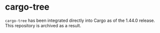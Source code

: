 # cargo-tree

`cargo-tree` has been integrated directly into Cargo as of the 1.44.0 release. This repository is archived as a result.
